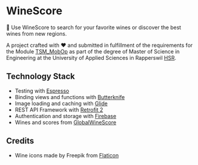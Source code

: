 # WineScore
🍷 Use WineScore to search for your favorite wines or discover the best wines from new regions.

A project crafted with :heart: and submitted in fulfillment of the requirements for the Module [TSM_MobOp](https://www.msengineering.ch/fileadmin/user_upload/customers/msengineering/Modulbeschreibungen/TSM_MobOp_de.pdf) as part of the degree of Master of Science in Engineering at the University of Applied Sciences in Rapperswil [HSR](https://www.hsr.ch).

## Technology Stack
* Testing with [Espresso](https://developer.android.com/training/testing/espresso/)
* Binding views and functions with [Butterknife](https://github.com/JakeWharton/butterknife)
* Image loading and caching with [Glide](https://github.com/bumptech/glide)
* REST API Framework with [Retrofit 2](http://square.github.io/retrofit/)
* Authentication and storage with [Firebase](https://firebase.google.com)
* Wines and scores from [GlobalWineScore](https://www.globalwinescore.com)

## Credits
* Wine icons made by Freepik from [Flaticon](https://www.flaticon.com)
